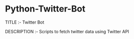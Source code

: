# Python-Twitter-Bot

TITLE :- Twitter Bot

DESCRIPTION :- Scripts to fetch twitter data using Twitter API
